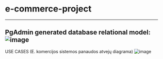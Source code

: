 # e-commerce-project
------------------------------------------------
PgAdmin generated database relational model:
![image](https://user-images.githubusercontent.com/46331085/214254058-5f5ea86b-bb3e-4ab6-931a-9495a2377be6.png)
--------------------------
USE CASES (E. komercijos sistemos panaudos atvejų diagrama)
![image](https://user-images.githubusercontent.com/46331085/214254342-b9d535ac-2ad1-4335-a3bb-6fac1471480d.png)

